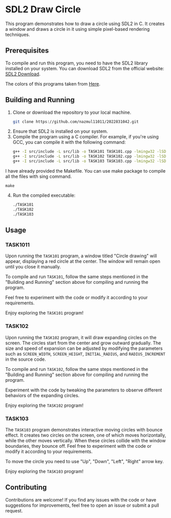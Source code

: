 # SDL2 Draw Circle

This program demonstrates how to draw a circle using SDL2 in C. It creates a window and draws a circle in it using simple pixel-based rendering techniques.

## Prerequisites

To compile and run this program, you need to have the SDL2 library installed on your system. You can download SDL2 from the official website: [SDL2 Download](https://www.libsdl.org/download-2.0.php).

The colors of this programs taken from [Here](https://www.rapidtables.com/web/color/RGB_Color.html).

## Building and Running

1. Clone or download the repository to your local machine.
    ```bash
    git clone https://github.com/nazmul11011/2022831042.git
2. Ensure that SDL2 is installed on your system.
3. Compile the program using a C compiler. For example, if you're using GCC, you can compile it with the following command:
    ```bash
    g++ -I src/include -L src/lib -o TASK101 TASK101.cpp -lmingw32 -lSDL2main -lSDL2
    g++ -I src/include -L src/lib -o TASK102 TASK102.cpp -lmingw32 -lSDL2main -lSDL2
    g++ -I src/include -L src/lib -o TASK103 TASK103.cpp -lmingw32 -lSDL2main -lSDL2

I have already provided the Makefile. You can use make package to compile all the files with sing command.

    make
4. Run the compiled executable:
    ```bash
    ./TASK101
    ./TASK102
    ./TASK103

## Usage

### TASK1011

Upon running the `TASK101` program, a window titled "Circle drawing" will appear, displaying a red circle at the center. The window will remain open until you close it manually.

To compile and run `TASK101`, follow the same steps mentioned in the "Building and Running" section above for compiling and running the program.

Feel free to experiment with the code or modify it according to your requirements.

Enjoy exploring the `TASK101` program!

### TASK102

Upon running the `TASK102` program, it will draw expanding circles on the screen. The circles start from the center and grow outward gradually. The size and speed of expansion can be adjusted by modifying the parameters such as `SCREEN_WIDTH`, `SCREEN_HEIGHT`, `INITIAL_RADIUS`, and `RADIUS_INCREMENT` in the source code.

To compile and run `TASK102`, follow the same steps mentioned in the "Building and Running" section above for compiling and running the program.

Experiment with the code by tweaking the parameters to observe different behaviors of the expanding circles.

Enjoy exploring the `TASK102` program!

### TASK103

The `TASK103` program demonstrates interactive moving circles with bounce effect. It creates two circles on the screen, one of which moves horizontally, while the other moves vertically. When these circles collide with the window boundaries, they bounce off. Feel free to experiment with the code or modify it according to your requirements.

To move the circle you need to use "Up", "Down", "Left", "Right" arrow key.

Enjoy exploring the `TASK103` program!

## Contributing

Contributions are welcome! If you find any issues with the code or have suggestions for improvements, feel free to open an issue or submit a pull request.
